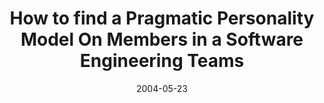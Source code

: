 ---
abstract: ''
authors:
- Thomas Grechenig
- Wolfgang Zuser
date: '2004-05-23'
featured: false
publication_types:
- '0'
publishDate: '2004-05-23'
title: How to find a Pragmatic Personality Model On Members in a Software Engineering
  Teams
url_pdf: ''
---